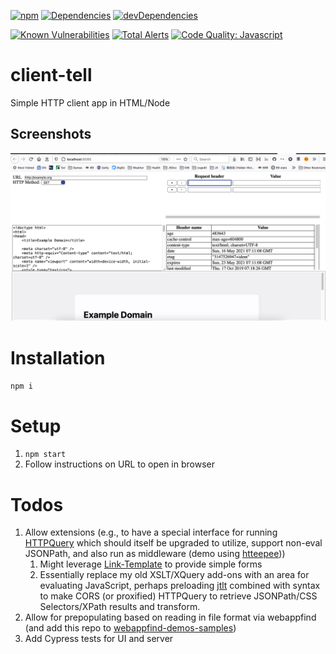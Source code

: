 [![npm](https://img.shields.io/npm/v/client-tell.svg)](https://www.npmjs.com/package/client-tell)
[![Dependencies](https://img.shields.io/david/brettz9/client-tell.svg)](https://david-dm.org/brettz9/client-tell)
[![devDependencies](https://img.shields.io/david/dev/brettz9/client-tell.svg)](https://david-dm.org/brettz9/client-tell?type=dev)

[![Known Vulnerabilities](https://snyk.io/test/github/brettz9/client-tell/badge.svg)](https://snyk.io/test/github/brettz9/client-tell)
[![Total Alerts](https://img.shields.io/lgtm/alerts/g/brettz9/client-tell.svg?logo=lgtm&logoWidth=18)](https://lgtm.com/projects/g/brettz9/client-tell/alerts)
[![Code Quality: Javascript](https://img.shields.io/lgtm/grade/javascript/g/brettz9/client-tell.svg?logo=lgtm&logoWidth=18)](https://lgtm.com/projects/g/brettz9/client-tell/context:javascript)

# client-tell

Simple HTTP client app in HTML/Node

## Screenshots

![Main page](./screenshots/main.png)

# Installation

`npm i`

# Setup

1. `npm start`
2. Follow instructions on URL to open in browser

# Todos

1. Allow extensions (e.g., to have a special interface for running
    [HTTPQuery](https://github.com/brettz9/httpquery) which should itself be
    upgraded to utilize, support non-eval JSONPath, and also run as middleware
    (demo using [htteepee](https://github.com/brettz9/htteepee)))
    1. Might leverage
        [Link-Template](https://tools.ietf.org/html/draft-nottingham-link-template-01)
        to provide simple forms
    1. Essentially replace my old XSLT/XQuery add-ons with an area
        for evaluating JavaScript, perhaps preloading
        [jtlt](https://github.com/brettz9/jtlt) combined with
        syntax to make CORS (or proxified) HTTPQuery to retrieve
        JSONPath/CSS Selectors/XPath results and transform.
1. Allow for prepopulating based on reading in file format via webappfind
    (and add this repo to
    [webappfind-demos-samples](https://github.com/brettz9/webappfind-demos-samples))
1. Add Cypress tests for UI and server
